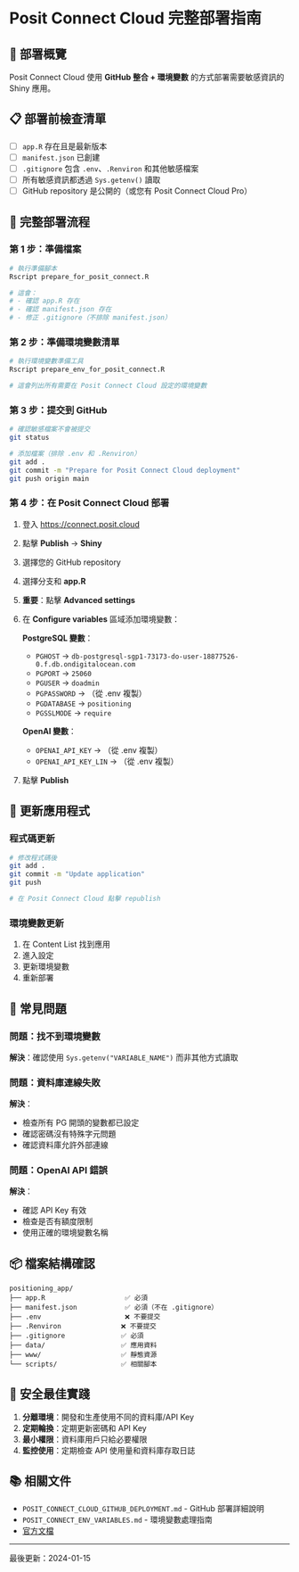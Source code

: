 # Posit Connect Cloud 完整部署指南

## 🎯 部署概覽

Posit Connect Cloud 使用 **GitHub 整合 + 環境變數** 的方式部署需要敏感資訊的 Shiny 應用。

## 📋 部署前檢查清單

- [ ] `app.R` 存在且是最新版本
- [ ] `manifest.json` 已創建
- [ ] `.gitignore` 包含 `.env`、`.Renviron` 和其他敏感檔案
- [ ] 所有敏感資訊都透過 `Sys.getenv()` 讀取
- [ ] GitHub repository 是公開的（或您有 Posit Connect Cloud Pro）

## 🚀 完整部署流程

### 第 1 步：準備檔案

```bash
# 執行準備腳本
Rscript prepare_for_posit_connect.R

# 這會：
# - 確認 app.R 存在
# - 確認 manifest.json 存在
# - 修正 .gitignore（不排除 manifest.json）
```

### 第 2 步：準備環境變數清單

```bash
# 執行環境變數準備工具
Rscript prepare_env_for_posit_connect.R

# 這會列出所有需要在 Posit Connect Cloud 設定的環境變數
```

### 第 3 步：提交到 GitHub

```bash
# 確認敏感檔案不會被提交
git status

# 添加檔案（排除 .env 和 .Renviron）
git add .
git commit -m "Prepare for Posit Connect Cloud deployment"
git push origin main
```

### 第 4 步：在 Posit Connect Cloud 部署

1. 登入 https://connect.posit.cloud

2. 點擊 **Publish** → **Shiny**

3. 選擇您的 GitHub repository

4. 選擇分支和 **app.R**

5. **重要**：點擊 **Advanced settings**

6. 在 **Configure variables** 區域添加環境變數：

   **PostgreSQL 變數**：
   - `PGHOST` → `db-postgresql-sgp1-73173-do-user-18877526-0.f.db.ondigitalocean.com`
   - `PGPORT` → `25060`
   - `PGUSER` → `doadmin`
   - `PGPASSWORD` → （從 .env 複製）
   - `PGDATABASE` → `positioning`
   - `PGSSLMODE` → `require`

   **OpenAI 變數**：
   - `OPENAI_API_KEY` → （從 .env 複製）
   - `OPENAI_API_KEY_LIN` → （從 .env 複製）

7. 點擊 **Publish**

## 🔄 更新應用程式

### 程式碼更新
```bash
# 修改程式碼後
git add .
git commit -m "Update application"
git push

# 在 Posit Connect Cloud 點擊 republish
```

### 環境變數更新
1. 在 Content List 找到應用
2. 進入設定
3. 更新環境變數
4. 重新部署

## 🐛 常見問題

### 問題：找不到環境變數
**解決**：確認使用 `Sys.getenv("VARIABLE_NAME")` 而非其他方式讀取

### 問題：資料庫連線失敗
**解決**：
- 檢查所有 PG 開頭的變數都已設定
- 確認密碼沒有特殊字元問題
- 確認資料庫允許外部連線

### 問題：OpenAI API 錯誤
**解決**：
- 確認 API Key 有效
- 檢查是否有額度限制
- 使用正確的環境變數名稱

## 📦 檔案結構確認

```
positioning_app/
├── app.R                    ✅ 必須
├── manifest.json            ✅ 必須（不在 .gitignore）
├── .env                     ❌ 不要提交
├── .Renviron               ❌ 不要提交
├── .gitignore              ✅ 必須
├── data/                   ✅ 應用資料
├── www/                    ✅ 靜態資源
└── scripts/                ✅ 相關腳本
```

## 🔐 安全最佳實踐

1. **分離環境**：開發和生產使用不同的資料庫/API Key
2. **定期輪換**：定期更新密碼和 API Key
3. **最小權限**：資料庫用戶只給必要權限
4. **監控使用**：定期檢查 API 使用量和資料庫存取日誌

## 📚 相關文件

- `POSIT_CONNECT_CLOUD_GITHUB_DEPLOYMENT.md` - GitHub 部署詳細說明
- `POSIT_CONNECT_ENV_VARIABLES.md` - 環境變數處理指南
- [官方文檔](https://docs.posit.co/connect-cloud/)

---
最後更新：2024-01-15 